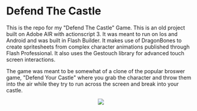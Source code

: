 Defend The Castle
===============

This is the repo for my "Defend The Castle" Game. This is an old project built on Adobe AIR with actionscript 3. It was meant to run on Ios and Android and was built in Flash Builder. It makes use of DragonBones to create spritesheets from complex character animations published through Flash Professional. It also uses the Gestouch library for advanced touch screen interactions.

The game was meant to be somewhat of a clone of the popular broswer game, "Defend Your Castle" where you grab the character and throw them into the air while they try to run across the screen and break into your castle. 

<center>
<img align="center" src="https://github.com/JimTheMan/defendthecastle/blob/master/defend-castle.jpg">
</center>



